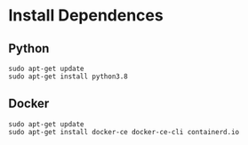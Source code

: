 # Install Dependences

## Python

    sudo apt-get update
    sudo apt-get install python3.8

## Docker

    sudo apt-get update
    sudo apt-get install docker-ce docker-ce-cli containerd.io
    

